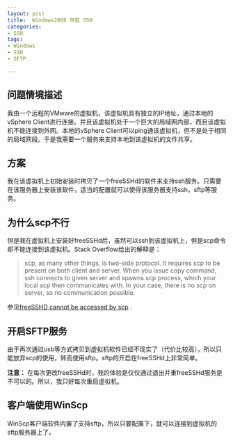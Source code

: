 ```yaml
---
layout: post
title:  Windows2008 开启 SSH
categories:
- SSH
tags:
- Windows
- SSH
- SFTP

---
```


## 问题情境描述
我由一个远程的VMware的虚拟机，该虚拟机具有独立的IP地址，通过本地的vSphere Client进行连接。并且该虚拟机处于一个巨大的局域网内部，而且该虚拟机不能连接到外网。本地的vSphere Client可以ping通该虚拟机，但不是处于相同的局域网段。于是我需要一个服务来支持本地到该虚拟机的文件共享。


## 方案
我在该虚拟机上初始安装时拷贝了一个freeSSHd的软件来支持ssh服务。只需要在该服务器上安装该软件，适当的配置就可以使得该服务器支持ssh，sftp等服务。

## 为什么scp不行
但是我在虚拟机上安装好freeSSHd后，虽然可以ssh到该虚拟机上，但是scp命令却不能连接到该虚拟机。Stack Overflow给出的解释是：

>scp, as many other things, is two-side protocol. It requires scp to be present on both client and server. When you issue copy command, ssh connects to given server and spawns scp process, which your local scp then communicates with. In your case, there is no scp on server, so no communication possible.

参见[freeSSHD cannot be accessed by scp](http://stackoverflow.com/questions/22624881/freesshd-cannot-be-accessed-by-scp) .

## 开启SFTP服务

由于再次通过usb等方式拷贝到虚拟机软件已经不现实了（代价比较高），所以只能放弃scp的使用，转而使用sftp。sftp的开启在freeSSHd上非常简单。

**注意：** 在每次更改freeSSHd时，我的体验是仅仅通过退出并重freeSSHd服务是不可以的。所以，我只好每次重启虚拟机。

## 客户端使用WinScp

WinScp客户端软件内置了支持sftp，所以只要配置下，就可以连接到虚拟机的sftp服务器上了。

